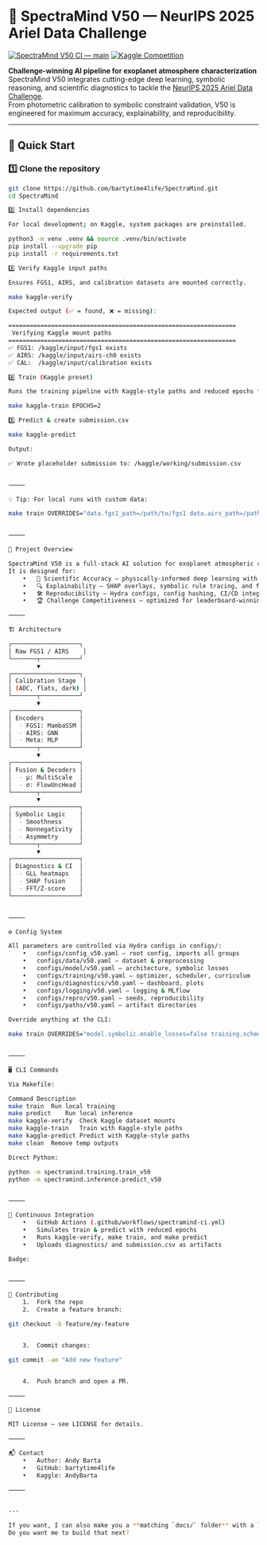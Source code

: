 # 🌌 SpectraMind V50 — NeurIPS 2025 Ariel Data Challenge

[![SpectraMind V50 CI — main](https://github.com/bartytime4life/SpectraMind/actions/workflows/spectramind-ci.yml/badge.svg?branch=main)](https://github.com/bartytime4life/SpectraMind/actions/workflows/spectramind-ci.yml?query=branch%3Amain)
[![Kaggle Competition](https://img.shields.io/badge/Kaggle-NeurIPS%202025%20Ariel%20Challenge-blue?logo=kaggle)](https://www.kaggle.com/competitions/neurips-2025-ariel-data-challenge)

**Challenge-winning AI pipeline for exoplanet atmosphere characterization**  
SpectraMind V50 integrates cutting-edge deep learning, symbolic reasoning, and scientific diagnostics to tackle the [NeurIPS 2025 Ariel Data Challenge](https://www.kaggle.com/competitions/neurips-2025-ariel-data-challenge).  
From photometric calibration to symbolic constraint validation, V50 is engineered for maximum accuracy, explainability, and reproducibility.

---

## 🚀 Quick Start

### 1️⃣ Clone the repository
```bash
git clone https://github.com/bartytime4life/SpectraMind.git
cd SpectraMind

2️⃣ Install dependencies

For local development; on Kaggle, system packages are preinstalled.

python3 -m venv .venv && source .venv/bin/activate
pip install --upgrade pip
pip install -r requirements.txt

3️⃣ Verify Kaggle input paths

Ensures FGS1, AIRS, and calibration datasets are mounted correctly.

make kaggle-verify

Expected output (✅ = found, ❌ = missing):

================================================================
 Verifying Kaggle mount paths
================================================================
✅ FGS1: /kaggle/input/fgs1 exists
✅ AIRS: /kaggle/input/airs-ch0 exists
✅ CAL:  /kaggle/input/calibration exists

4️⃣ Train (Kaggle preset)

Runs the training pipeline with Kaggle-style paths and reduced epochs for a quick check.

make kaggle-train EPOCHS=2

5️⃣ Predict & create submission.csv

make kaggle-predict

Output:

✅ Wrote placeholder submission to: /kaggle/working/submission.csv


⸻

💡 Tip: For local runs with custom data:

make train OVERRIDES="data.fgs1_path=/path/to/fgs1 data.airs_path=/path/to/airs data.calibration_dir=/path/to/calibration training.scheduler.max_epochs=10"


⸻

📜 Project Overview

SpectraMind V50 is a full-stack AI solution for exoplanet atmospheric characterization using ESA’s Ariel telescope simulation data.
It is designed for:
	•	🧠 Scientific Accuracy — physically-informed deep learning with symbolic constraints
	•	🔍 Explainability — SHAP overlays, symbolic rule tracing, and full diagnostics dashboard
	•	🛠 Reproducibility — Hydra configs, config hashing, CI/CD integration
	•	🏆 Challenge Competitiveness — optimized for leaderboard-winning performance

⸻

🏗 Architecture

┌───────────────────┐
│ Raw FGS1 / AIRS    │
└───────┬───────────┘
        ▼
┌───────────────────┐
│ Calibration Stage  │
│ (ADC, flats, dark) │
└───────┬───────────┘
        ▼
┌───────────────────┐
│ Encoders          │
│  - FGS1: MambaSSM │
│  - AIRS: GNN      │
│  - Meta: MLP      │
└───────┬───────────┘
        ▼
┌───────────────────┐
│ Fusion & Decoders │
│  - μ: MultiScale  │
│  - σ: FlowUncHead │
└───────┬───────────┘
        ▼
┌───────────────────┐
│ Symbolic Logic    │
│  - Smoothness     │
│  - Nonnegativity  │
│  - Asymmetry      │
└───────┬───────────┘
        ▼
┌───────────────────┐
│ Diagnostics & CI  │
│  - GLL heatmaps   │
│  - SHAP fusion    │
│  - FFT/Z-score    │
└───────────────────┘


⸻

⚙ Config System

All parameters are controlled via Hydra configs in configs/:
	•	configs/config_v50.yaml — root config, imports all groups
	•	configs/data/v50.yaml — dataset & preprocessing
	•	configs/model/v50.yaml — architecture, symbolic losses
	•	configs/training/v50.yaml — optimizer, scheduler, curriculum
	•	configs/diagnostics/v50.yaml — dashboard, plots
	•	configs/logging/v50.yaml — logging & MLflow
	•	configs/repro/v50.yaml — seeds, reproducibility
	•	configs/paths/v50.yaml — artifact directories

Override anything at the CLI:

make train OVERRIDES="model.symbolic.enable_losses=false training.scheduler.max_epochs=20"


⸻

🖥 CLI Commands

Via Makefile:

Command	Description
make train	Run local training
make predict	Run local inference
make kaggle-verify	Check Kaggle dataset mounts
make kaggle-train	Train with Kaggle-style paths
make kaggle-predict	Predict with Kaggle-style paths
make clean	Remove temp outputs

Direct Python:

python -m spectramind.training.train_v50
python -m spectramind.inference.predict_v50


⸻

🧪 Continuous Integration
	•	GitHub Actions (.github/workflows/spectramind-ci.yml)
	•	Simulates train & predict with reduced epochs
	•	Runs kaggle-verify, make train, and make predict
	•	Uploads diagnostics/ and submission.csv as artifacts

Badge:


⸻

🤝 Contributing
	1.	Fork the repo
	2.	Create a feature branch:

git checkout -b feature/my-feature


	3.	Commit changes:

git commit -am "Add new feature"


	4.	Push branch and open a PR.

⸻

📜 License

MIT License — see LICENSE for details.

⸻

📬 Contact
	•	Author: Andy Barta
	•	GitHub: bartytime4life
	•	Kaggle: AndyBarta

⸻


---

If you want, I can also make you a **matching `docs/` folder** with a `pipeline_overview.md` and `cli_guide.md` so the README stays light but people can dive into deep details when needed.  
Do you want me to build that next?
